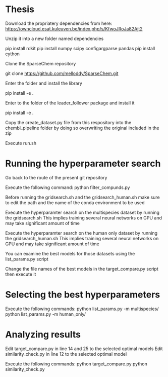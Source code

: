 # Thesis

Download the propriatery dependencies from here: https://owncloud.esat.kuleuven.be/index.php/s/KfwoJRoJa82Ajt2

Unzip it into a new folder named dependencies

pip install rdkit
pip install numpy scipy configargparse pandas
pip install cython

Clone the SparseChem repository

git clone https://github.com/melloddy/SparseChem.git

Enter the folder and install the library

pip install -e .

Enter to the folder of the leader_follower package and install it

pip install -e .

Copy the create_dataset.py file from this respository into the chembl_pipeline folder by doing so overwriting the original included in the zip

Execute run.sh

# Running the hyperparameter search

Go back to the route of the present git repository

Execute the following command: python filter_compunds.py

Before running the gridsearch.sh and the gridsearch_human.sh make sure to edit the path and the name of the conda environment to be used

Execute the hyperparamter search on the multispecies dataset by running the gridsearch.sh
This implies training several neural networks on GPU and may take significant amount of time

Execute the hyperparamter search on the human only dataset by running the gridsearch_human.sh
This implies training several neural networks on GPU and may take significant amount of time

You can examine the best models for those datasets using the list_params.py script

Change the file names of the best models in the target_compare.py script then execute it


# Selecting the best hyperparameters

Execute the following commands:
python list_params.py -m multispecies/
python list_params.py -m human_only/

# Analyzing results

Edit target_compare.py in line 14 and 25 to the selected optimal models
Edit similarity_check.py in line 12 to the selected optimal model

Execute the following commands:
python target_compare.py
python similarity_check.py
